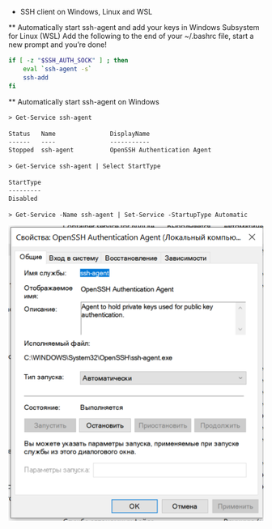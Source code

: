* SSH client on Windows, Linux and WSL

** Automatically start ssh-agent and add your keys in Windows Subsystem for Linux (WSL)
Add the following to the end of your ~/.bashrc file, start a new prompt and you’re done!
```sh
if [ -z "$SSH_AUTH_SOCK" ] ; then
    eval `ssh-agent -s`
    ssh-add
fi
```

** Automatically start ssh-agent on Windows
```
> Get-Service ssh-agent

Status   Name               DisplayName
------   ----               -----------
Stopped  ssh-agent          OpenSSH Authentication Agent

> Get-Service ssh-agent | Select StartType

StartType
---------
Disabled

> Get-Service -Name ssh-agent | Set-Service -StartupType Automatic
```
![](windows-ssh-agent.png)
